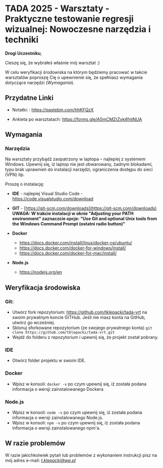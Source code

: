 # TADA 2025 - Warsztaty - Praktyczne testowanie regresji wizualnej: Nowoczesne narzędzia i techniki

**Drogi Uczestniku**,

Cieszę się, że wybrałeś właśnie mój warsztat :)

W celu weryfikacji środowiska na którym będziemy pracować w takcie warsztatów poproszę Cię o upewnienie się, że spełniasz wymagania dotyczące narzędzi (*Wymagania*).

## Przydatne Linki

- Notatki: : https://pastebin.com/hhKFQzX

- Ankieta po warsztatach: https://forms.gle/A5mCMZrZyk4fntNUA
  
## Wymagania

### Narzędzia

Na warsztaty przybądź zaopatrzony w laptopa – najlepiej z systemem Windows. Upewnij się, iż laptop nie jest obwarowany, żadnym blokadami, typu brak uprawnień do instalacji narzędzi, ograniczenia dostępu do sieci (VPN) itp.

Proszę o instalację:

- **IDE** - najlepiej Visual Studio Code - https://code.visualstudio.com/download

- **GIT** - [https://git-scm.com/downloads](https://git-scm.com/downloads)
    **UWAGA: W trakcie instalacji w oknie "Adjusting your PATH environment" zaznaczcie opcje: "Use Git and optional Unix tools from the Windows Command Prompt (ostatni radio button)"**

- **Docker**
  - https://docs.docker.com/install/linux/docker-ce/ubuntu/
  - https://docs.docker.com/docker-for-windows/install/
  - https://docs.docker.com/docker-for-mac/install/

- **Node.js**
  - https://nodejs.org/en

## Weryfikacja środowiska

### Git:

- Utwórz fork repozytorium: https://github.com/tklepacki/tada-vrt na swoim prywatnym koncie GITHub. Jeśli nie masz konta na GitHub, utwórz go wcześniej.
- Sklonuj sforkowane repozytorium (ze swojego prywatnego konta) `git clone https://github.com/tklepacki/tada-vrt.git`
- Wejdź do folderu z repozytorium i upewnij się, że projekt został pobrany.

### IDE

- Otwórz folder projektu w swoim IDE.

### Docker

- Wpisz w konsoli: `docker -v` po czym upewnij się, iż została podana informacja o wersji zainstalowanego Dockera

### Node.js

- Wpisz w konsoli: `node -v` po czym upewnij się, iż została podana informacja o wersji zainstalowanego Node.js.
- Wpisz w konsoli: `npm -v` po czym upewnij się, iż została podana informacja o wersji zainstalowanego npm'a.

## W razie problemów

W razie jakichkolwiek pytań lub problemów z wykonaniem instrukcji pisz na mój adres e-mail: *t.klepacki@wp.pl*
